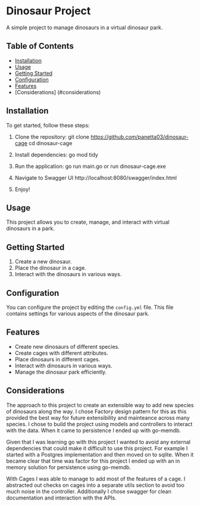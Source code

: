 # Dinosaur Project

A simple project to manage dinosaurs in a virtual dinosaur park.

## Table of Contents
- [Installation](#installation)
- [Usage](#usage)
- [Getting Started](#getting-started)
- [Configuration](#configuration)
- [Features](#features)
- [Considerations] (#considerations)

## Installation

To get started, follow these steps:

1. Clone the repository:
git clone https://github.com/panetta03/dinosaur-cage
cd dinosaur-cage

2. Install dependencies: go mod tidy

3. Run the application: go run main.go or run dinosaur-cage.exe

4. Navigate to Swagger UI http://localhost:8080/swagger/index.html

5. Enjoy!

## Usage

This project allows you to create, manage, and interact with virtual dinosaurs in a park.

## Getting Started

1. Create a new dinosaur.
2. Place the dinosaur in a cage.
3. Interact with the dinosaurs in various ways.

## Configuration

You can configure the project by editing the `config.yml` file. This file contains settings for various aspects of the dinosaur park.

## Features

- Create new dinosaurs of different species.
- Create cages with different attributes.
- Place dinosaurs in different cages.
- Interact with dinosaurs in various ways.
- Manage the dinosaur park efficiently.

## Considerations

The approach to this project to create an extensible way to add new species of dinosaurs along the way. I chose Factory design pattern for this as this provided the best way for future extensibility and mainteance across many species. I chose to build the project using models and controllers to interact with the data. When it came to persistence I ended up with go-memdb. 

Given that I was learning go with this project I wanted to avoid any external dependencies that could make it difficult to use this project. For example I started with a Postgres implementation and then moved on to sqlite. When it became clear that time was factor for this project I ended up with an in memory solution for persistence using go-memdb.

 With Cages I was able to manage to add most of the features of a cage. I abstracted out checks on cages into a separate utils section to avoid too much noise in the controller. Additionally I chose swagger for clean documentation and interaction with the APIs. 
